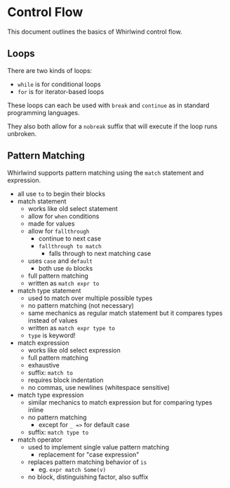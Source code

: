 # Control Flow

This document outlines the basics of Whirlwind control flow.

## Loops

There are two kinds of loops:

  - `while` is for conditional loops
  - `for` is for iterator-based loops

These loops can each be used with `break` and `continue` as in
standard programming languages.

They also both allow for a `nobreak` suffix that will execute
if the loop runs unbroken.

## Pattern Matching

Whirlwind supports pattern matching using the `match` statement and expression.

- all use `to` to begin their blocks
- match statement
  - works like old select statement
  - allow for `when` conditions
  - made for values
  - allow for `fallthrough`
    - continue to next case
    - `fallthrough to match`
      - falls through to next matching case
  - uses `case` and `default`
    - both use `do` blocks
  - full pattern matching
  - written as `match expr to`
- match type statement
  - used to match over multiple possible
  types
  - no pattern matching (not necessary)
  - same mechanics as regular match statement
  but it compares types instead of values
  - written as `match expr type to`
  - `type` is keyword!
- match expression
  - works like old select expression
  - full pattern matching
  - exhaustive
  - suffix: `match to`
  - requires block indentation
  - no commas, use newlines (whitespace sensitive)
- match type expression
  - similar mechanics to match expression
  but for comparing types inline
  - no pattern matching
    - except for `_ =>` for default case
  - suffix: `match type to`
- match operator
  - used to implement single value pattern matching
    - replacement for "case expression"
  - replaces pattern matching behavior of `is`
    - eg. `expr match Some(v)`
  - no block, distinguishing factor, also suffix